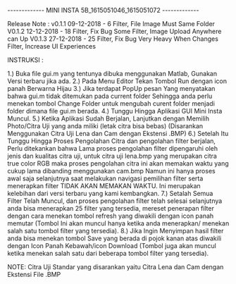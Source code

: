------------- MINI INSTA 5B_1615051046_1615051072 -------------

Release Note : 
	v0.1.1  09-12-2018 - 6 Filter, File Image Must Same Folder
	V0.1.2  12-12-2018 - 18 Filter, Fix Bug Some Filter, Image Upload Anywhere can Up
	V0.1.3	27-12-2018 - 25 Filter, Fix Bug Very Heavy When Changes Filter, Increase UI Experiences

INSTRUKSI :

1.) Buka file gui.m yang tentunya dibuka menggunakan Matlab, Gunakan Versi terbaru jika ada.
2.) Pada Menu Editor Tekan Tombol Run dengan icon panah Berwarna Hijau
3.) Jika terdapat PopUp pesan Yang menyatakan bahwa gui.m tidak ditemukan pada current folder
    Sehingga anda perlu menekan tombol Change Folder untuk mengubah curent folder menjadi folder dimana file gui.m berada.
4.) Tunggu Hingga Aplikasi GUI Mini Insta Muncul.
5.) Ketika Aplikasi Sudah Berjalan, Lanjutkan dengan Memilih Photo/Citra Uji yang anda miliki (letak citra bisa bebas)
    (Disarankan Menggunakan Citra Uji Lena dan Cam dengan Ekstensi .BMP)
6.) Setelah Itu Tunggu Hingga Proses Pengolahan Citra dan pengolahan filter berjalan, Perlu ditekankan bahwa 
    Lama proses pengolahan filter dipengaruhi oleh jenis dan kualitas citra uji, untuk citra uji lena.bmp yang merupakan
    citra true color RGB maka proses pengolahan citra ini akan memakan waktu yang cukup lama dibanding menggunakan cam.bmp
    Namun ini hanya proses awal saja selanjutnya saat melakukan navigasi pemilihan filter serta menerapkan filter TIDAK AKAN
    MEMAKAN WAKTU. Ini merupakan kelebihan dari versi terbaru yang kami kembangkan.
7.) Setalah Semua Filter Telah Muncul, dan proses pengolahan filter telah selesai selanjutnya anda bisa menerapkan 25 filter
    yang tersedia, mereset penerapan filter dengan cara menekan tombol refresh yang diwakili dengan icon panah memutar 
    (Tombol Ini akan muncul hanya ketika anda menerapkan/ menekan salah satu tombol filter yang tersedia).
8.) Jika Ingin Menyimpan hasil filter anda bisa menekan tombol Save yang berada di pojok kanan atas diwakili dengan Icon 
    Panah Kebawah/icon Download (Tombol juga akan muncul ketika menekan salah satu dari beberapa tombol filter yang tersedia).


NOTE: Citra Uji Standar yang disarankan yaitu Citra Lena dan Cam dengan Ekstensi File .BMP
